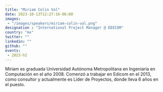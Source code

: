```yaml
---
title: "Miriam Colin Val"
date: 2023-10-13T12:27:16-06:00
images: 
 - "/images/speakers/miriam-colin-val.png"
designation : "International Project Manager @ EDICOM"
country: "mx"
twitter: ""
linkedin: ""
github: ""
events: 
 - 2023-h2
---
```


Miriam es graduada Universidad Autónoma Metropolitana en Ingeniaría en Computación en el año 2008. Comenzó a trabajar en Edicom en el 2013, como consultor y actualmente es Líder de Proyectos, donde lleva 6 años en el puesto.
